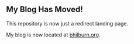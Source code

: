 ## My Blog Has Moved!

This repository is now just a redirect landing page.

My blog is now located at [bhilburn.org](http://bhilburn.org).
